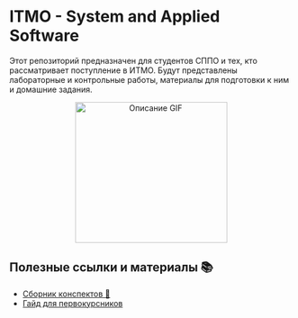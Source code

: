 # ITMO - System and Applied Software

Этот репозиторий предназначен для студентов СППО и тех, кто рассматривает поступление в ИТМО. Будут представлены лабораторные и контрольные работы, материалы для подготовки к ним и домашние задания.

<div align="center">
  <img src="https://media1.giphy.com/media/v1.Y2lkPTc5MGI3NjExZWV3OHhlcHg5aGdxdXY3bzg3aWV5Yjg1dnZ6Nm9uM3J2ejNoN3NtaCZlcD12MV9pbnRlcm5hbF9naWZfYnlfaWQmY3Q9Zw/3oKIPnAiaMCws8nOsE/giphy.webp" alt="Описание GIF" width="270" height="250">
</div>

## Полезные ссылки и материалы 📚

- [Сборник конспектов 📖](https://notesitmo.github.io/cse-notes/first-course/firstcourse.html)
- [Гайд для первокурсников](https://github.com/Imtjl/1st-year-guide)


